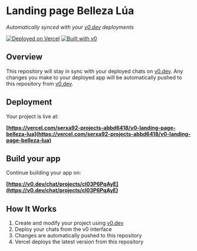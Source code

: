 # Landing page Belleza Lúa

*Automatically synced with your [v0.dev](https://v0.dev) deployments*

[![Deployed on Vercel](https://img.shields.io/badge/Deployed%20on-Vercel-black?style=for-the-badge&logo=vercel)](https://vercel.com/serxa92-projects-abbd6418/v0-landing-page-belleza-lua)
[![Built with v0](https://img.shields.io/badge/Built%20with-v0.dev-black?style=for-the-badge)](https://v0.dev/chat/projects/cl03P6PqAyE)

## Overview

This repository will stay in sync with your deployed chats on [v0.dev](https://v0.dev).
Any changes you make to your deployed app will be automatically pushed to this repository from [v0.dev](https://v0.dev).

## Deployment

Your project is live at:

**[https://vercel.com/serxa92-projects-abbd6418/v0-landing-page-belleza-lua](https://vercel.com/serxa92-projects-abbd6418/v0-landing-page-belleza-lua)**

## Build your app

Continue building your app on:

**[https://v0.dev/chat/projects/cl03P6PqAyE](https://v0.dev/chat/projects/cl03P6PqAyE)**

## How It Works

1. Create and modify your project using [v0.dev](https://v0.dev)
2. Deploy your chats from the v0 interface
3. Changes are automatically pushed to this repository
4. Vercel deploys the latest version from this repository